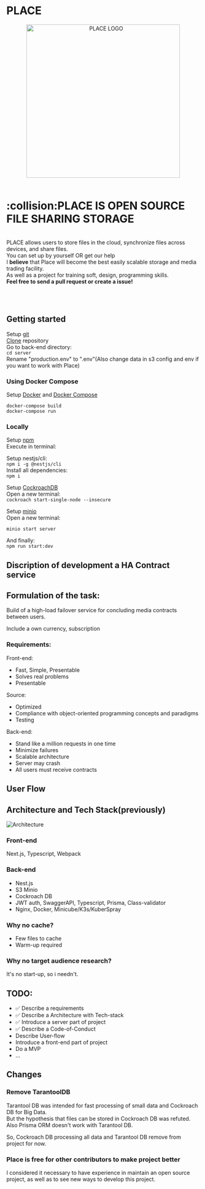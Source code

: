 
# PLACE

  <div class="container" align="center">
  <img src="https://github.com/sonytruelove/HA-Contract-service/assets/42536061/c0fe90ba-e092-437f-a7d3-7117bb9c0805" height=400em alt="PLACE LOGO">
  </div>
<br>
<h1>:collision:PLACE IS OPEN SOURCE FILE SHARING STORAGE</h1></b>
<br>PLACE allows users to store files in the cloud, synchronize files across devices, and share files.<br>
 You can set up by yourself OR get our help<br>
I <b>believe</b> that Place will become the best easily scalable storage and media trading facility.<br>
As well as a project for training soft, design, programming skills.<br>
<b>Feel free to send a pull request or create a issue!</b>

<br><br>
<h2>Getting started</h2>

Setup [git](https://git-scm.com/downloads)
<br>
[Clone](https://docs.github.com/ru/repositories/creating-and-managing-repositories/cloning-a-repository) repository<br>
Go to back-end directory:<br>
`cd server` <br>
Rename "production.env" to ".env"(Also change data in s3 config and env if you want to work with Place)
<h3>Using Docker Compose</h3>

Setup [Docker](https://docs.docker.com/engine/install) and [Docker Compose](https://docs.docker.com/compose/install) <br>

```docker
docker-compose build
docker-compose run 
```
<h3>Locally</h3>

Setup [npm](https://docs.npmjs.com/downloading-and-installing-node-js-and-npm)<br>
Execute in terminal:<br>

Setup nestjs/cli:<br>
`npm i -g @nestjs/cli`<br>
Install all dependencies:<br>
`npm i`

Setup [CockroachDB](https://www.cockroachlabs.com/docs/v23.2/install-cockroachdb-linux)<br>
Open a new terminal:<br>
`cockroach start-single-node --insecure`

Setup [minio](https://min.io/docs/minio/linux/operations/installation.html)<br>
Open a new terminal:<br>

```cd server
minio start server
```
And finally:<br>
`npm run start:dev`

<h2>Discription of development a HA Contract service </h2>
<h2>Formulation of the task:</h2>
<p>Build of a high-load failover service for concluding media contracts between users. </p>
<p>Include a own currency, subscription</p>
<h3><span>Requirements:</span></h3>
Front-end:
<ul>
  <li>Fast, Simple, Presentable</li>
  <li>Solves real problems</li>
  <li>Presentable</li>
</ul>
Source:
  <ul>
  <li>Optimized</li>
  <li>Compliance with object-oriented programming concepts and paradigms</li>
  <li>Testing</li>
</ul>
Back-end:
  <ul>
  <li>Stand like a million requests in one time</li>
  <li>Minimize failures</li>
  <li>Scalable architecture</li>
  <li>Server may crash</li>
  <li>All users must receive contracts</li>
</ul>
<h2>User Flow</h2>
<h2>Architecture and Tech Stack(previously)</h2>

![Architecture](https://github.com/sonytruelove/HA-Contract-service/assets/42536061/94e367de-20e1-4f92-88f1-d445de710e9f)


<h3>Front-end</h3>
Next.js, Typescript, Webpack
<h3>Back-end</h3> 
<ul>
<li>Nest.js</li>
<li>S3 Minio</li>
<li>Cockroach DB</li>
<li>JWT auth, SwaggerAPI, Typescript, Prisma, Class-validator</li>
<li>Nginx, Docker, Minicube/K3s/KuberSpray</li>
</ul>

<h3>Why no cache?</h3>
<ul>
<li>Few files to cache</li>
<li>Warm-up required</li>
</ul>
<h3>Why no target audience research?</h3>
It's no start-up, so i needn't.
<h2>TODO:</h2>
<ul>
<li>✅ Describe a requirements</li>
<li>✅ Describe a Architecture with Tech-stack</li>
<li>✅ Introduce a server part of project</li>
<li>✅ Describe a Code-of-Conduct</li>
<li>Describe User-flow</li>
<li>Introduce a front-end part of project</li>
<li>Do a MVP</li>
<li>...</li>
</ul>
<h2>Changes</h2>
<h3>Remove TarantoolDB</h3>
Tarantool DB was intended for fast processing of small data and Cockroach DB for Big Data.<br>
But the hypothesis that files can be stored in Cockroach DB was refuted.
Also Prisma ORM doesn't work with Tarantool DB.
<p>
So, Cockroach DB processing all data and Tarantool DB remove from project for now.
</p>
<h3>Place is free for other contributors to make project better</h3>
I considered it necessary to have experience in maintain an open source project, as well as to see new ways to develop this project.

